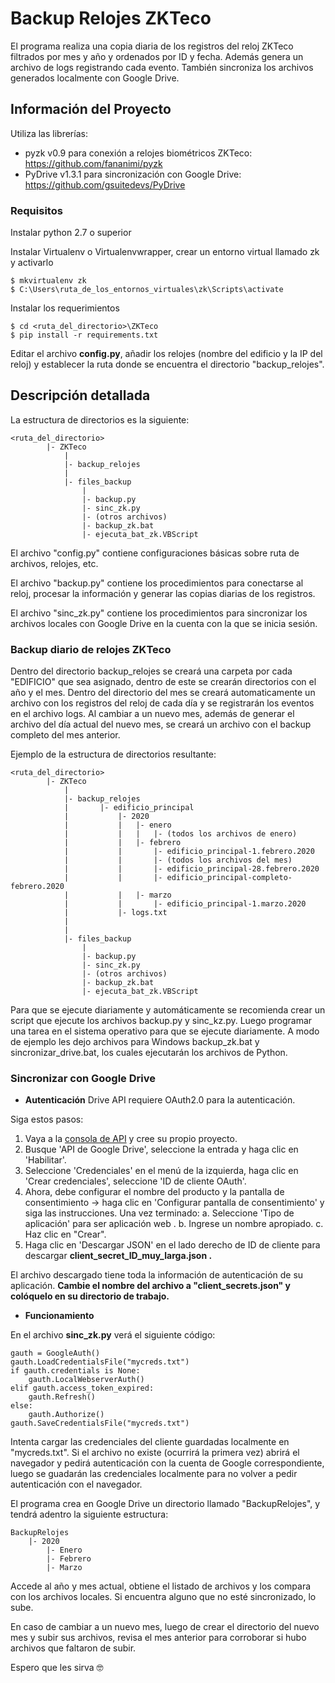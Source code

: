 # Backup Relojes ZKTeco

El programa realiza una copia diaria de los registros del reloj ZKTeco filtrados por mes y año y ordenados por ID y fecha.
Además genera un archivo de logs registrando cada evento.
También sincroniza los archivos generados localmente con Google Drive.


## Información del Proyecto

Utiliza las librerías:
* pyzk v0.9 para conexión a relojes biométricos ZKTeco: https://github.com/fananimi/pyzk
* PyDrive v1.3.1 para sincronización con Google Drive: https://github.com/gsuitedevs/PyDrive


### Requisitos

Instalar python 2.7 o superior 

Instalar Virtualenv o Virtualenvwrapper, crear un entorno virtual llamado zk y activarlo

```
$ mkvirtualenv zk
$ C:\Users\ruta_de_los_entornos_virtuales\zk\Scripts\activate
```

Instalar los requerimientos

```
$ cd <ruta_del_directorio>\ZKTeco
$ pip install -r requirements.txt
```

Editar el archivo **config.py**, añadir los relojes (nombre del edificio y la IP del reloj) y establecer la ruta donde se encuentra el directorio "backup_relojes".


## Descripción detallada

La estructura de directorios es la siguiente:

```
<ruta_del_directorio>
		|- ZKTeco
			|
			|- backup_relojes
			|
			|- files_backup
				|
				|- backup.py
				|- sinc_zk.py
				|- (otros archivos)
				|- backup_zk.bat
				|- ejecuta_bat_zk.VBScript
```

El archivo "config.py" contiene configuraciones básicas sobre ruta de archivos, relojes, etc.

El archivo "backup.py" contiene los procedimientos para conectarse al reloj, procesar la información y generar las copias diarias de los registros.

El archivo "sinc_zk.py" contiene los procedimientos para sincronizar los archivos locales con Google Drive en la cuenta con la que se inicia sesión.



### Backup diario de relojes ZKTeco

Dentro del directorio backup_relojes se creará una carpeta por cada "EDIFICIO" que sea asignado, dentro de este se crearán directorios con el año y el mes. Dentro del directorio del mes se creará automaticamente un archivo con los registros del reloj de cada día y se registrarán los eventos en el archivo logs.
Al cambiar a un nuevo mes, además de generar el archivo del día actual del nuevo mes, se creará un archivo con el backup completo del mes anterior.

Ejemplo de la estructura de directorios resultante:

```
<ruta_del_directorio>
		|- ZKTeco
			|
			|- backup_relojes
			|		|- edificio_principal
			|			|- 2020
			|			|	|- enero
			|			|	|	|- (todos los archivos de enero)
			|			|	|- febrero
			|			|		|- edificio_principal-1.febrero.2020
			|			|		|- (todos los archivos del mes)
			|			|		|- edificio_principal-28.febrero.2020
			|			|		|- edificio_principal-completo-febrero.2020
			|			|	|- marzo
			|			|		|- edificio_principal-1.marzo.2020
			|			|- logs.txt
			|			
			|
			|- files_backup
				|
				|- backup.py
				|- sinc_zk.py
				|- (otros archivos)
				|- backup_zk.bat
				|- ejecuta_bat_zk.VBScript
```

Para que se ejecute diariamente y automáticamente se recomienda crear un script que ejecute los archivos backup.py y sinc_kz.py. Luego programar una tarea en el sistema operativo para que se ejecute diariamente. 
A modo de ejemplo les dejo archivos para Windows backup_zk.bat y sincronizar_drive.bat, los cuales ejecutarán los archivos de Python.


### Sincronizar con Google Drive

* **Autenticación**
Drive API requiere OAuth2.0 para la autenticación.

Siga estos pasos:
1. Vaya a la [consola de API](https://console.developers.google.com/iam-admin/projects) y cree su propio proyecto.
2. Busque 'API de Google Drive', seleccione la entrada y haga clic en 'Habilitar'.
3. Seleccione 'Credenciales' en el menú de la izquierda, haga clic en 'Crear credenciales', seleccione 'ID de cliente OAuth'.
4. Ahora, debe configurar el nombre del producto y la pantalla de consentimiento -> haga clic en 'Configurar pantalla de consentimiento' y siga las instrucciones. Una vez terminado:
	a. Seleccione 'Tipo de aplicación' para ser aplicación web .
	b. Ingrese un nombre apropiado.
	c. Haz clic en "Crear".
5. Haga clic en 'Descargar JSON' en el lado derecho de ID de cliente para descargar **client_secret_ID_muy_larga.json .**

El archivo descargado tiene toda la información de autenticación de su aplicación. **Cambie el nombre del archivo a "client_secrets.json" y colóquelo en su directorio de trabajo.**


* **Funcionamiento**

En el archivo **sinc_zk.py** verá el siguiente código:

```
gauth = GoogleAuth()
gauth.LoadCredentialsFile("mycreds.txt")
if gauth.credentials is None:
    gauth.LocalWebserverAuth()
elif gauth.access_token_expired:
    gauth.Refresh()
else:
    gauth.Authorize()
gauth.SaveCredentialsFile("mycreds.txt")
```

Intenta cargar las credenciales del cliente guardadas localmente en "mycreds.txt". Si el archivo no existe (ocurrirá la primera vez) abrirá el navegador y pedirá autenticación con la cuenta de Google correspondiente, luego se guadarán las credenciales localmente para no volver a pedir autenticación con el navegador.



El programa crea en Google Drive un directorio llamado "BackupRelojes", y tendrá adentro la siguiente estructura:

```
BackupRelojes
	|- 2020
		|- Enero
		|- Febrero
		|- Marzo
```

Accede al año y mes actual, obtiene el listado de archivos y los compara con los archivos locales. Si encuentra alguno que no esté sincronizado, lo sube.

En caso de cambiar a un nuevo mes, luego de crear el directorio del nuevo mes y subir sus archivos, revisa el mes anterior para corroborar si hubo archivos que faltaron de subir.


Espero que les sirva 🤓
